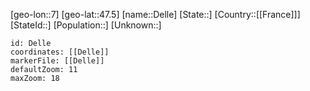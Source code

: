 ﻿---
location: [47.5,7]
mapzoom: [7,12] 
mapmarker: city 
type: City
tags:
- geo/City


SpocWebEntityId: 29741
isDeleted: false
confidential: public

---
[geo-lon::7]
[geo-lat::47.5]
[name::Delle]
[State::]
[Country::[[France]]]
[StateId::]
[Population::]
[Unknown::]


```leaflet
id: Delle
coordinates: [[Delle]]
markerFile: [[Delle]]
defaultZoom: 11 
maxZoom: 18
```
